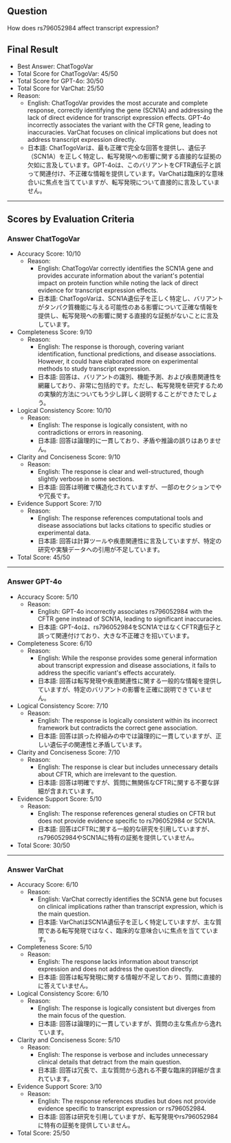 ## Question

How does rs796052984 affect transcript expression?

## Final Result

- Best Answer: ChatTogoVar
- Total Score for ChatTogoVar: 45/50
- Total Score for GPT-4o: 30/50
- Total Score for VarChat: 25/50
- Reason:
  - English: ChatTogoVar provides the most accurate and complete response, correctly identifying the gene (SCN1A) and addressing the lack of direct evidence for transcript expression effects. GPT-4o incorrectly associates the variant with the CFTR gene, leading to inaccuracies. VarChat focuses on clinical implications but does not address transcript expression directly.
  - 日本語: ChatTogoVarは、最も正確で完全な回答を提供し、遺伝子（SCN1A）を正しく特定し、転写発現への影響に関する直接的な証拠の欠如に言及しています。GPT-4oは、このバリアントをCFTR遺伝子と誤って関連付け、不正確な情報を提供しています。VarChatは臨床的な意味合いに焦点を当てていますが、転写発現について直接的に言及していません。

---

## Scores by Evaluation Criteria

### Answer ChatTogoVar
- Accuracy Score: 10/10
  - Reason: 
    - English: ChatTogoVar correctly identifies the SCN1A gene and provides accurate information about the variant's potential impact on protein function while noting the lack of direct evidence for transcript expression effects.
    - 日本語: ChatTogoVarは、SCN1A遺伝子を正しく特定し、バリアントがタンパク質機能に与える可能性のある影響について正確な情報を提供し、転写発現への影響に関する直接的な証拠がないことに言及しています。
- Completeness Score: 9/10
  - Reason: 
    - English: The response is thorough, covering variant identification, functional predictions, and disease associations. However, it could have elaborated more on experimental methods to study transcript expression.
    - 日本語: 回答は、バリアントの識別、機能予測、および疾患関連性を網羅しており、非常に包括的です。ただし、転写発現を研究するための実験的方法についてもう少し詳しく説明することができたでしょう。
- Logical Consistency Score: 10/10
  - Reason: 
    - English: The response is logically consistent, with no contradictions or errors in reasoning.
    - 日本語: 回答は論理的に一貫しており、矛盾や推論の誤りはありません。
- Clarity and Conciseness Score: 9/10
  - Reason: 
    - English: The response is clear and well-structured, though slightly verbose in some sections.
    - 日本語: 回答は明確で構造化されていますが、一部のセクションでやや冗長です。
- Evidence Support Score: 7/10
  - Reason: 
    - English: The response references computational tools and disease associations but lacks citations to specific studies or experimental data.
    - 日本語: 回答は計算ツールや疾患関連性に言及していますが、特定の研究や実験データへの引用が不足しています。
- Total Score: 45/50

---

### Answer GPT-4o
- Accuracy Score: 5/10
  - Reason: 
    - English: GPT-4o incorrectly associates rs796052984 with the CFTR gene instead of SCN1A, leading to significant inaccuracies.
    - 日本語: GPT-4oは、rs796052984をSCN1AではなくCFTR遺伝子と誤って関連付けており、大きな不正確さを招いています。
- Completeness Score: 6/10
  - Reason: 
    - English: While the response provides some general information about transcript expression and disease associations, it fails to address the specific variant's effects accurately.
    - 日本語: 回答は転写発現や疾患関連性に関する一般的な情報を提供していますが、特定のバリアントの影響を正確に説明できていません。
- Logical Consistency Score: 7/10
  - Reason: 
    - English: The response is logically consistent within its incorrect framework but contradicts the correct gene association.
    - 日本語: 回答は誤った枠組みの中では論理的に一貫していますが、正しい遺伝子の関連性と矛盾しています。
- Clarity and Conciseness Score: 7/10
  - Reason: 
    - English: The response is clear but includes unnecessary details about CFTR, which are irrelevant to the question.
    - 日本語: 回答は明確ですが、質問に無関係なCFTRに関する不要な詳細が含まれています。
- Evidence Support Score: 5/10
  - Reason: 
    - English: The response references general studies on CFTR but does not provide evidence specific to rs796052984 or SCN1A.
    - 日本語: 回答はCFTRに関する一般的な研究を引用していますが、rs796052984やSCN1Aに特有の証拠を提供していません。
- Total Score: 30/50

---

### Answer VarChat
- Accuracy Score: 6/10
  - Reason: 
    - English: VarChat correctly identifies the SCN1A gene but focuses on clinical implications rather than transcript expression, which is the main question.
    - 日本語: VarChatはSCN1A遺伝子を正しく特定していますが、主な質問である転写発現ではなく、臨床的な意味合いに焦点を当てています。
- Completeness Score: 5/10
  - Reason: 
    - English: The response lacks information about transcript expression and does not address the question directly.
    - 日本語: 回答は転写発現に関する情報が不足しており、質問に直接的に答えていません。
- Logical Consistency Score: 6/10
  - Reason: 
    - English: The response is logically consistent but diverges from the main focus of the question.
    - 日本語: 回答は論理的に一貫していますが、質問の主な焦点から逸れています。
- Clarity and Conciseness Score: 5/10
  - Reason: 
    - English: The response is verbose and includes unnecessary clinical details that detract from the main question.
    - 日本語: 回答は冗長で、主な質問から逸れる不要な臨床的詳細が含まれています。
- Evidence Support Score: 3/10
  - Reason: 
    - English: The response references studies but does not provide evidence specific to transcript expression or rs796052984.
    - 日本語: 回答は研究を引用していますが、転写発現やrs796052984に特有の証拠を提供していません。
- Total Score: 25/50